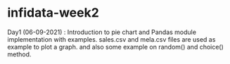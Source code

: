 # infidata-week2

Day1 (06-09-2021) : Introduction to pie chart and Pandas module implementation with examples. sales.csv and mela.csv files are used as example to plot a  graph.
                    and also some example on random() and choice() method.
